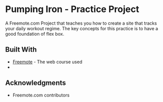﻿# Pumping Iron  - Practice Project

A Freemote.com Project that teaches you how to create a site that tracks your daily workout regime. The key concepts for this practice is to have a good foundation of flex box.

## Built With

* [Freemote](https://subscribe.freemote.com/products/7-day-bootcamp/categories/2149182864/posts/2153504781) - The web course used
* 

## Acknowledgments

* Freemote.com contributors
